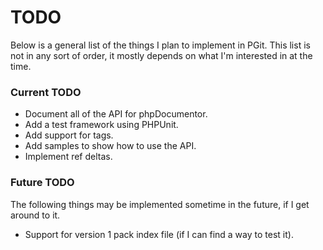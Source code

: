 TODO
====

Below is a general list of the things I plan to implement in PGit. This list is not in any sort of order, it mostly depends on what I'm interested in at the time.

### Current TODO
 * Document all of the API for phpDocumentor.
 * Add a test framework using PHPUnit.
 * Add support for tags.
 * Add samples to show how to use the API.
 * Implement ref deltas.
 
### Future TODO
The following things may be implemented sometime in the future, if I get around to it.
 * Support for version 1 pack index file (if I can find a way to test it).
